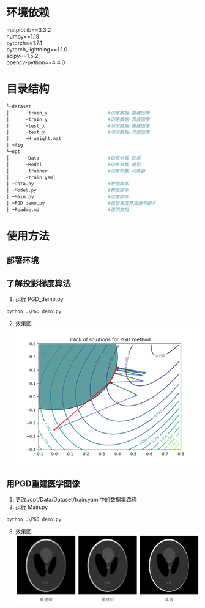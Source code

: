 # 环境依赖
matplotlib==3.3.2\
numpy==1.19\
pytorch==1.7.1\
pytorch_lightning==1.1.0\
scipy==1.5.2\
opencv-python==4.4.0
# 目录结构
```python
└─dataset
│      ─train_x                      #训练数据-重建图像
│      ─train_y                      #训练数据-真值图像
│      ─test_x                       #测试数据-重建图像
│      ─test_y                       #测试数据-真值图像
│      ─H_weight.mat           
│ ─fig                               
└─opt
│      ─Data                         #训练参数-数据
│      ─Model                        #训练参数-模型
│      ─trainer                      #训练参数-训练器
│      ─train.yaml
│ ─Data.py                           #数据脚本
│ ─Model.py                          #模型脚本
│ ─Main.py                           #训练脚本
│ ─PGD demo.py                       #投影梯度算法展示脚本
│ ─Readme.md                         #说明文档
```
# 使用方法
## 部署环境
## 了解投影梯度算法
1. 运行 PGD_demo.py
```shell
python .\PGD demo.py
```
2. 效果图
![avatar](./fig/Track%20of%20solutions%20for%20PGD%20demo.png)
## 用PGD重建医学图像
1. 更改./opt/Data/Dataset/train.yaml中的数据集路径
2. 运行 Main.py
```shell
python .\PGD demo.py
```
3. 效果图
![avatar](./fig/comparison%20of%20PGD.png)